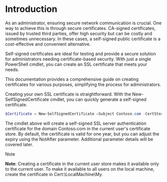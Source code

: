 # Introduction

As an administrator, ensuring secure network communication is crucial. One way to achieve this is through secure certificates. CA-signed certificates, issued by trusted third parties, offer high security but can be costly and sometimes unnecessary. In these cases, a self-signed public certificate is a cost-effective and convenient alternative.

Self-signed certificates are ideal for testing and provide a secure solution for administrators needing certificate-based security. With just a single PowerShell cmdlet, you can create an SSL certificate that meets your needs.

This documentation provides a comprehensive guide on creating certificates for various purposes, simplifying the process for administrators.

Creating your own SSL certificate is straightforward. With the New-SelfSignedCertificate cmdlet, you can quickly generate a self-signed certificate.

```powershell
$Certificate = New-SelfSignedCertificate –Subject Contoso.com -CertStoreLocation Cert:\CurrentUser\My 
```

The cmdlet above will create a self-signed SSL server authentication certificate for the domain Contoso.com in the current user's certificate store. By default, the certificate is valid for one year, but you can adjust the expiry using the NotAfter parameter. Additional parameter details will be covered later.

> [!NOTE]
> **Note**: Creating a certificate in the current user store makes it available only to the current user. To make it available to all users on the local machine, create the certificate in Cert:\LocalMachine\My.
